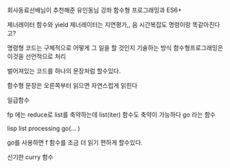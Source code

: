 회사동료선배님이 추천해준 유인동님 강좌 함수형 프로그래밍과 ES6+

제너레이터 함수와 yield
제너레이터는 지연평가,, 음 시간복잡도 명령이랑 똑같아진다고?

명령형 코드는 구체적으로 어떻게 그 일을 할 것인지 기술하는 방식
함수형프로그래밍은 이것을 선언적으로 처리

벌어져있는 코드를 하나의 문장처럼 할수있다.

함수형 문장은 오른쪽부터 읽으면 자연스럽게 읽힌다

일급함수

fp 에는 reduce로 list를 축약하는데 list(iter)
함수도 축약이 가능하다
go 라는 함수

lisp
list processing
go(... )

go를 사용하면 f 함수를 조금 더 읽기 편하게 할수있다.

신기한 curry 함수
